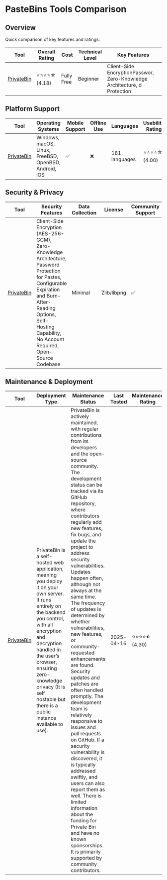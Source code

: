 # PasteBins Tools Comparison
## Overview
Quick comparison of key features and ratings:

| Tool | Overall Rating | Cost | Technical Level | Key Features |
|------|----------------|------|-----------------|--------------|
| [PrivateBin](https://privatebin.info/) | ⭐⭐⭐⭐☆ (4.18) | Fully Free | Beginner | Client-Side EncryptionPasswor, Zero-Knowledge Architecture, d Protection |

## Platform Support
| Tool | Operating Systems | Mobile Support | Offline Use | Languages | Usability Rating |
|------|------------------|----------------|--------------|-----------|------------------|
| [PrivateBin](https://privatebin.info/) | Windows, macOS, Linux, FreeBSD, OpenBSD, Android, iOS | ✅ | ❌ | 181 languages | ⭐⭐⭐⭐☆ (4.00) |

## Security & Privacy
| Tool | Security Features | Data Collection | License | Community Support | Security Rating |
|------|-------------------|-----------------|----------|------------------|----------------|
| [PrivateBin](https://privatebin.info/) | Client-Side Encryption (AES-256-GCM), Zero-Knowledge Architecture, Password Protection for Pastes, Configurable Expiration and Burn-After-Reading Options, Self-Hosting Capability, No Account Required, Open-Source Codebase | Minimal | Zlib/libpng | ✅ | ⭐⭐⭐⭐☆ (4.00) |

## Maintenance & Deployment
| Tool | Deployment Type | Maintenance Status | Last Tested | Maintenance Rating |
|------|----------------|-------------------|-------------|-------------------|
| [PrivateBin](https://privatebin.info/) | PrivateBin is a self-hosted web application, meaning you deploy it on your own server. It runs entirely on the backend you control, with all encryption and decryption handled in the user’s browser, ensuring zero-knowledge privacy (It is self hostable but there is a public instance available to use). | PrivateBin is actively maintained, with regular contributions from its developers and the open-source community. The development status can be tracked via its GitHub repository, where contributors regularly add new features, fix bugs, and update the project to address security vulnerabilities. Updates happen often, although not always at the same time. The frequency of updates is determined by whether vulnerabilities, new features, or community-requested enhancements are found. Security updates and patches are often handled promptly.  The development team is relatively responsive to issues and pull requests on GitHub. If a security vulnerability is discovered, it is typically addressed swiftly, and users can also report them as well. There is limited information about the funding for Private Bin and have no known sponsorships. It is primarily supported by community contributors. | 2025-04-16 | ⭐⭐⭐⭐⯪ (4.30) |
